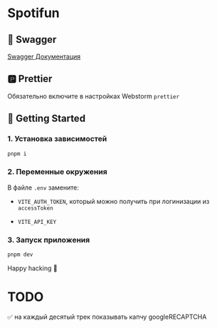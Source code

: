 # Spotifun

## 📗 Swagger

[Swagger Документация](https://spotifun.it-incubator.app/api)

## 🅿️ Prettier

Обязательно включите в настройках Webstorm `prettier`

## 🚀 Getting Started

### 1. Установка зависимостей

```bash
pnpm i
```

### 2. Переменные окружения

В файле `.env` замените:

- `VITE_AUTH_TOKEN`, который можно получить при логинизации из `accessToken`

- `VITE_API_KEY`

### 3. Запуск приложения

```bash
pnpm dev
```

Happy hacking 🚀


# TODO
✅ на каждый десятый трек показывать капчу googleRECAPTCHA
